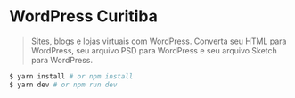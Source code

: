 # WordPress Curitiba

> Sites, blogs e lojas virtuais com WordPress. Converta seu HTML para WordPress, seu arquivo PSD para WordPress e seu arquivo Sketch para WordPress.

```bash
$ yarn install # or npm install
$ yarn dev # or npm run dev
```
